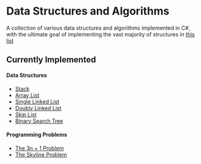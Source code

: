 # Data Structures and Algorithms

A collection of various data structures and algorithms implemented in C#, with the ultimate goal of implementing the vast majority of structures in [this list](http://en.wikipedia.org/wiki/List_of_data_structures)

Currently Implemented
---------------------

#### Data Structures
* [Stack](http://en.wikipedia.org/wiki/Stack_%28abstract_data_type%29)
* [Array List](http://en.wikipedia.org/wiki/Dynamic_array)
* [Single Linked List](http://en.wikipedia.org/wiki/Linked_list)
* [Doubly Linked List](http://en.wikipedia.org/wiki/Doubly_linked_list)
* [Skip List](http://en.wikipedia.org/wiki/Skip_list)
* [Binary Search Tree](http://en.wikipedia.org/wiki/Binary_search_tree)

#### Programming Problems

* [The 3n + 1 Problem](http://www.algorithmist.com/index.php/UVa_100)
* [The Skyline Problem](http://www.algorithmist.com/index.php/UVa_105)